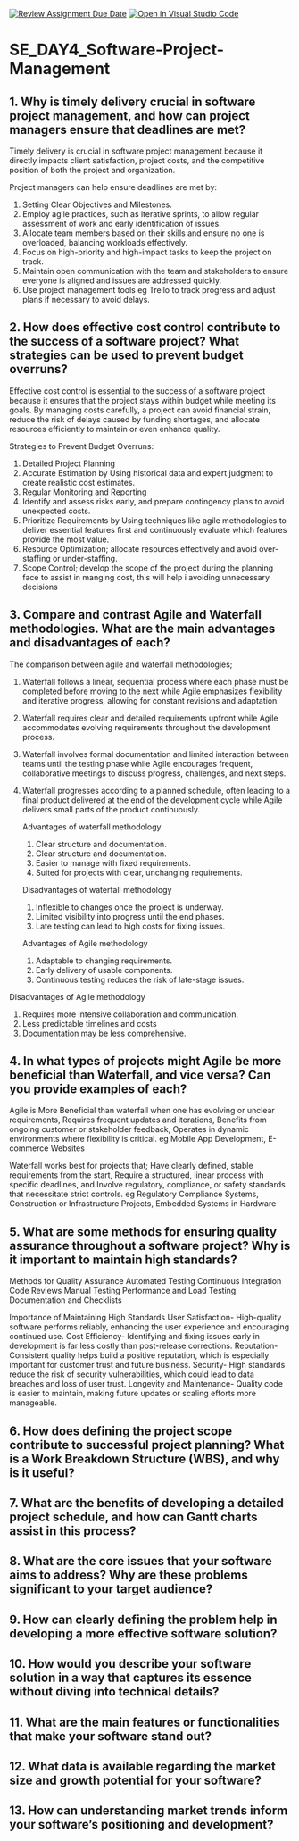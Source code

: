 [![Review Assignment Due Date](https://classroom.github.com/assets/deadline-readme-button-22041afd0340ce965d47ae6ef1cefeee28c7c493a6346c4f15d667ab976d596c.svg)](https://classroom.github.com/a/9pw6JKcu)
[![Open in Visual Studio Code](https://classroom.github.com/assets/open-in-vscode-2e0aaae1b6195c2367325f4f02e2d04e9abb55f0b24a779b69b11b9e10269abc.svg)](https://classroom.github.com/online_ide?assignment_repo_id=17025843&assignment_repo_type=AssignmentRepo)
# SE_DAY4_Software-Project-Management
## 1. Why is timely delivery crucial in software project management, and how can project managers ensure that deadlines are met?

Timely delivery is crucial in software project management because it directly impacts client satisfaction, project costs, and the competitive position of both the project and organization.

Project managers can help ensure deadlines are met by:

1. Setting Clear Objectives and Milestones.
2. Employ agile practices, such as iterative sprints, to allow regular assessment of work and early identification of issues.
3. Allocate team members based on their skills and ensure no one is overloaded, balancing workloads effectively.
4. Focus on high-priority and high-impact tasks to keep the project on track.
5. Maintain open communication with the team and stakeholders to ensure everyone is aligned and issues are addressed quickly.
6. Use project management tools eg Trello to track progress and adjust plans if necessary to avoid delays.

## 2. How does effective cost control contribute to the success of a software project? What strategies can be used to prevent budget overruns?

Effective cost control is essential to the success of a software project because it ensures that the project stays within budget while meeting its goals.
By managing costs carefully, a project can avoid financial strain, reduce the risk of delays caused by funding shortages, and allocate resources efficiently to maintain or even enhance quality.

Strategies to Prevent Budget Overruns:
1. Detailed Project Planning
2. Accurate Estimation by Using historical data and expert judgment to create realistic cost estimates.
3. Regular Monitoring and Reporting
4. Identify and assess risks early, and prepare contingency plans to avoid unexpected costs.
5. Prioritize Requirements by Using techniques like agile methodologies to deliver essential features first and continuously evaluate which features provide the most value. 
6. Resource Optimization; allocate resources effectively and avoid over-staffing or under-staffing. 
7. Scope Control; develop the scope of the project during the planning face to assist in manging cost, this will help i avoiding unnecessary decisions

## 3. Compare and contrast Agile and Waterfall methodologies. What are the main advantages and disadvantages of each?

The comparison between agile and waterfall methodologies;
1. Waterfall follows a linear, sequential process where each phase must be completed before moving to the next while Agile emphasizes flexibility and iterative progress, allowing for constant revisions and adaptation.
2. Waterfall requires clear and detailed requirements upfront while Agile accommodates evolving requirements throughout the development process.
3. Waterfall involves formal documentation and limited interaction between teams until the testing phase while Agile encourages frequent, collaborative meetings to discuss progress, challenges, and next steps.
4. Waterfall progresses according to a planned schedule, often leading to a final product delivered at the end of the development cycle while Agile delivers small parts of the product continuously.

   Advantages of waterfall methodology
   1.  Clear structure and documentation.
   2.  Clear structure and documentation.
   3.  Easier to manage with fixed requirements.
   4.  Suited for projects with clear, unchanging requirements.
  
   Disadvantages of waterfall methodology
   1.  Inflexible to changes once the project is underway.
   2.  Limited visibility into progress until the end phases.
   3.  Late testing can lead to high costs for fixing issues.
  
   Advantages of Agile methodology
   1. Adaptable to changing requirements.
   2. Early delivery of usable components.
   3. Continuous testing reduces the risk of late-stage issues.	

  Disadvantages of Agile methodology
 1. Requires more intensive collaboration and communication.
 2. Less predictable timelines and costs
 3. Documentation may be less comprehensive.


## 4. In what types of projects might Agile be more beneficial than Waterfall, and vice versa? Can you provide examples of each?
Agile is More Beneficial than waterfall when one has evolving or unclear requirements, Requires frequent updates and iterations, Benefits from ongoing customer or stakeholder feedback, Operates in dynamic environments where flexibility is critical. eg Mobile App Development, E-commerce Websites

Waterfall works best for projects that; Have clearly defined, stable requirements from the start, Require a structured, linear process with specific deadlines, and Involve regulatory, compliance, or safety standards that necessitate strict controls. eg Regulatory Compliance Systems, Construction or Infrastructure Projects, Embedded Systems in Hardware

## 5. What are some methods for ensuring quality assurance throughout a software project? Why is it important to maintain high standards?

Methods for Quality Assurance
Automated Testing
Continuous Integration 
Code Reviews
Manual Testing
Performance and Load Testing
Documentation and Checklists


Importance of Maintaining High Standards
User Satisfaction- High-quality software performs reliably, enhancing the user experience and encouraging continued use.
Cost Efficiency- Identifying and fixing issues early in development is far less costly than post-release corrections.
Reputation- Consistent quality helps build a positive reputation, which is especially important for customer trust and future business.
Security- High standards reduce the risk of security vulnerabilities, which could lead to data breaches and loss of user trust.
Longevity and Maintenance- Quality code is easier to maintain, making future updates or scaling efforts more manageable.



## 6. How does defining the project scope contribute to successful project planning? What is a Work Breakdown Structure (WBS), and why is it useful?
## 7. What are the benefits of developing a detailed project schedule, and how can Gantt charts assist in this process?
## 8. What are the core issues that your software aims to address? Why are these problems significant to your target audience?
## 9. How can clearly defining the problem help in developing a more effective software solution?
## 10. How would you describe your software solution in a way that captures its essence without diving into technical details?
## 11. What are the main features or functionalities that make your software stand out?
## 12. What data is available regarding the market size and growth potential for your software?
## 13. How can understanding market trends inform your software’s positioning and development?
